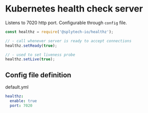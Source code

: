 # Kubernetes health check server

Listens to 7020 http port. Configurable through `config` file.

```js
const healthz = require('@splytech-io/healthz');

// - call whenever server is ready to accept connections
healthz.setReady(true);

// - used to set liveness probe
healthz.setLive(true);
```


## Config file definition

default.yml

```yaml
healthz:
  enable: true
  port: 7020
```
